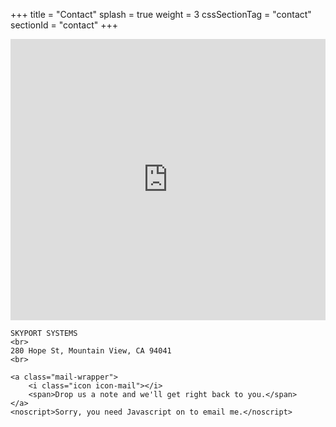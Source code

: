 +++
title = "Contact"
splash = true
weight = 3
cssSectionTag = "contact"
sectionId = "contact"
+++

<div class='inner-contact'>
    <iframe width="100%" height="450" frameborder="0" style="border:0" src="https://www.google.com/maps/embed/v1/place?q=Skyport%20Systems%2C%20Hope%20Street%2C%20Mountain%20View%2C%20CA%2C%20United%20States&key=AIzaSyA4zXhojEZH8iD0rQjDTV-zceLL8JsE6Vg"></iframe>

    SKYPORT SYSTEMS
    <br>
    280 Hope St, Mountain View, CA 94041
    <br>

    <a class="mail-wrapper">
        <i class="icon icon-mail"></i>
        <span>Drop us a note and we'll get right back to you.</span>
    </a>
    <noscript>Sorry, you need Javascript on to email me.</noscript>
</div>
